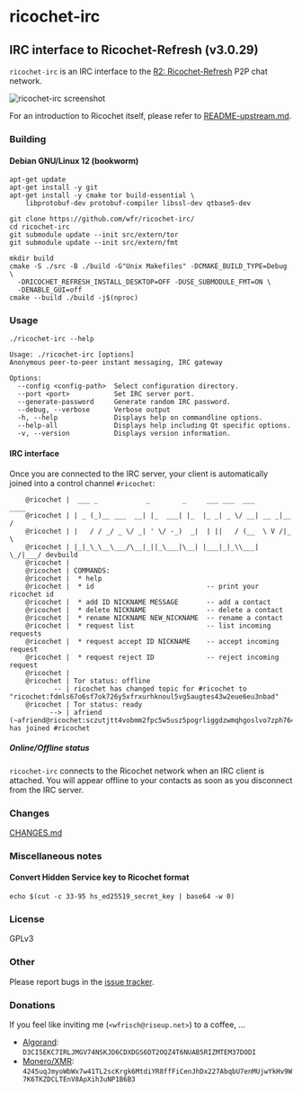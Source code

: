 # ricochet-irc
## IRC interface to Ricochet-Refresh (v3.0.29)
`ricochet-irc` is an IRC interface to the
[R2: Ricochet-Refresh](https://github.com/blueprint-freespeech/ricochet-refresh/)
P2P chat network.

![ricochet-irc screenshot](doc/irc/ricochet-irc.png)

For an introduction to Ricochet itself, please refer to
[README-upstream.md](README-upstream.md).

### Building
#### Debian GNU/Linux 12 (bookworm)

```
apt-get update
apt-get install -y git
apt-get install -y cmake tor build-essential \
    libprotobuf-dev protobuf-compiler libssl-dev qtbase5-dev
```

```
git clone https://github.com/wfr/ricochet-irc/
cd ricochet-irc
git submodule update --init src/extern/tor
git submodule update --init src/extern/fmt

mkdir build
cmake -S ./src -B ./build -G"Unix Makefiles" -DCMAKE_BUILD_TYPE=Debug \
  -DRICOCHET_REFRESH_INSTALL_DESKTOP=OFF -DUSE_SUBMODULE_FMT=ON \
  -DENABLE_GUI=off
cmake --build ./build -j$(nproc)
```

### Usage
```
./ricochet-irc --help
```
```
Usage: ./ricochet-irc [options]
Anonymous peer-to-peer instant messaging, IRC gateway

Options:
  --config <config-path>  Select configuration directory.
  --port <port>           Set IRC server port.
  --generate-password     Generate random IRC password.
  --debug, --verbose      Verbose output
  -h, --help              Displays help on commandline options.
  --help-all              Displays help including Qt specific options.
  -v, --version           Displays version information.
```

#### IRC interface
Once you are connected to the IRC server, your client is automatically joined
into a control channel `#ricochet`:

```
    @ricochet |  ___ _            _        _     ___ ___  ___       ____
    @ricochet | | _ (_)__ ___  __| |_  ___| |_  |_ _| _ \/ __| __ _|__ /
    @ricochet | |   / / _/ _ \/ _| ' \/ -_)  _|  | ||   / (__  \ V /|_ \
    @ricochet | |_|_\_\__\___/\__|_||_\___|\__| |___|_|_\\___|  \_/|___/ devbuild
    @ricochet |
    @ricochet | COMMANDS:
    @ricochet |  * help
    @ricochet |  * id                            -- print your ricochet id
    @ricochet |  * add ID NICKNAME MESSAGE       -- add a contact
    @ricochet |  * delete NICKNAME               -- delete a contact
    @ricochet |  * rename NICKNAME NEW_NICKNAME  -- rename a contact
    @ricochet |  * request list                  -- list incoming requests
    @ricochet |  * request accept ID NICKNAME    -- accept incoming request
    @ricochet |  * request reject ID             -- reject incoming request
    @ricochet |
    @ricochet | Tor status: offline
           -- | ricochet has changed topic for #ricochet to "ricochet:fdmls67o6sf7ok726y5xfrxurhknoul5vg5augtes43w2eue6eu3nbad"
    @ricochet | Tor status: ready
          --> | afriend (~afriend@ricochet:sczutjtt4vobmm2fpc5w5usz5pogrliggdzwmqhgoslvo7zph764sdqd) has joined #ricochet
```

##### Online/Offline status
`ricochet-irc` connects to the Ricochet network when an IRC client is
attached. You will appear offline to your contacts as soon as you disconnect
from the IRC server.

### Changes
[CHANGES.md](CHANGES.md)

### Miscellaneous notes
#### Convert Hidden Service key to Ricochet format
```
echo $(cut -c 33-95 hs_ed25519_secret_key | base64 -w 0)
```

### License
GPLv3

### Other
Please report bugs in the [issue tracker](https://github.com/wfr/ricochet-irc/issues).


### Donations
If you feel like inviting me (`<wfrisch@riseup.net>`) to a coffee, ...

* [Algorand](https://www.algorand.com): `D3CI5EKC7IRLJMGV74NSKJD6CDXDGS6DT2OQZ4T6NUAB5RIZMTEM37DODI`
* [Monero/XMR](https://www.getmonero.org/): `4245uqJmyoWbWx7w41TL2scKrgk6MtdiYR8ffFiCenJhDx227AbqbU7enMUjwYkHv9W7K6TKZDCLTEnV8ApXih3uNP1B6B3`
